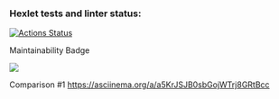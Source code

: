 ### Hexlet tests and linter status:
[![Actions Status](https://github.com/Rodion94/frontend-project-lvl2/workflows/hexlet-check/badge.svg)](https://github.com/Rodion94/frontend-project-lvl2/actions)

Maintainability Badge

<a href="https://codeclimate.com/github/Rodion94/frontend-project-lvl2/maintainability"><img src="https://api.codeclimate.com/v1/badges/b14662b828f5193e0d36/maintainability" /></a>

Comparison #1
  https://asciinema.org/a/a5KrJSJB0sbGojWTrj8GRtBcc
